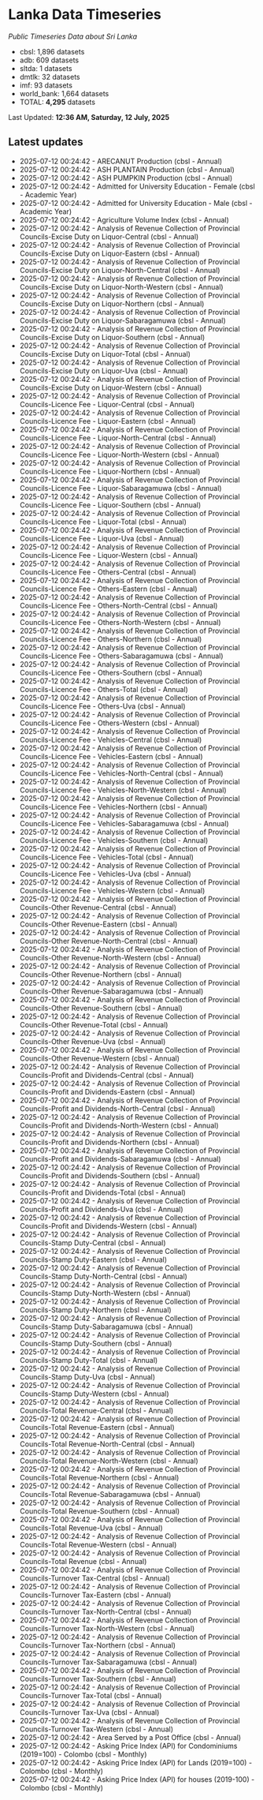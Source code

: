 # Lanka Data Timeseries
*Public Timeseries Data about Sri Lanka*

* cbsl: 1,896 datasets
* adb: 609 datasets
* sltda: 1 datasets
* dmtlk: 32 datasets
* imf: 93 datasets
* world_bank: 1,664 datasets
* TOTAL: **4,295** datasets

Last Updated: **12:36 AM, Saturday, 12 July, 2025**

## Latest updates

* 2025-07-12 00:24:42 - ARECANUT Production (cbsl - Annual)
* 2025-07-12 00:24:42 - ASH PLANTAIN Production (cbsl - Annual)
* 2025-07-12 00:24:42 - ASH PUMPKIN Production (cbsl - Annual)
* 2025-07-12 00:24:42 - Admitted for University Education - Female (cbsl - Academic Year)
* 2025-07-12 00:24:42 - Admitted for University Education - Male (cbsl - Academic Year)
* 2025-07-12 00:24:42 - Agriculture Volume Index (cbsl - Annual)
* 2025-07-12 00:24:42 - Analysis of Revenue Collection of Provincial Councils-Excise Duty on Liquor-Central (cbsl - Annual)
* 2025-07-12 00:24:42 - Analysis of Revenue Collection of Provincial Councils-Excise Duty on Liquor-Eastern (cbsl - Annual)
* 2025-07-12 00:24:42 - Analysis of Revenue Collection of Provincial Councils-Excise Duty on Liquor-North-Central (cbsl - Annual)
* 2025-07-12 00:24:42 - Analysis of Revenue Collection of Provincial Councils-Excise Duty on Liquor-North-Western (cbsl - Annual)
* 2025-07-12 00:24:42 - Analysis of Revenue Collection of Provincial Councils-Excise Duty on Liquor-Northern (cbsl - Annual)
* 2025-07-12 00:24:42 - Analysis of Revenue Collection of Provincial Councils-Excise Duty on Liquor-Sabaragamuwa (cbsl - Annual)
* 2025-07-12 00:24:42 - Analysis of Revenue Collection of Provincial Councils-Excise Duty on Liquor-Southern (cbsl - Annual)
* 2025-07-12 00:24:42 - Analysis of Revenue Collection of Provincial Councils-Excise Duty on Liquor-Total (cbsl - Annual)
* 2025-07-12 00:24:42 - Analysis of Revenue Collection of Provincial Councils-Excise Duty on Liquor-Uva (cbsl - Annual)
* 2025-07-12 00:24:42 - Analysis of Revenue Collection of Provincial Councils-Excise Duty on Liquor-Western (cbsl - Annual)
* 2025-07-12 00:24:42 - Analysis of Revenue Collection of Provincial Councils-Licence Fee - Liquor-Central (cbsl - Annual)
* 2025-07-12 00:24:42 - Analysis of Revenue Collection of Provincial Councils-Licence Fee - Liquor-Eastern (cbsl - Annual)
* 2025-07-12 00:24:42 - Analysis of Revenue Collection of Provincial Councils-Licence Fee - Liquor-North-Central (cbsl - Annual)
* 2025-07-12 00:24:42 - Analysis of Revenue Collection of Provincial Councils-Licence Fee - Liquor-North-Western (cbsl - Annual)
* 2025-07-12 00:24:42 - Analysis of Revenue Collection of Provincial Councils-Licence Fee - Liquor-Northern (cbsl - Annual)
* 2025-07-12 00:24:42 - Analysis of Revenue Collection of Provincial Councils-Licence Fee - Liquor-Sabaragamuwa (cbsl - Annual)
* 2025-07-12 00:24:42 - Analysis of Revenue Collection of Provincial Councils-Licence Fee - Liquor-Southern (cbsl - Annual)
* 2025-07-12 00:24:42 - Analysis of Revenue Collection of Provincial Councils-Licence Fee - Liquor-Total (cbsl - Annual)
* 2025-07-12 00:24:42 - Analysis of Revenue Collection of Provincial Councils-Licence Fee - Liquor-Uva (cbsl - Annual)
* 2025-07-12 00:24:42 - Analysis of Revenue Collection of Provincial Councils-Licence Fee - Liquor-Western (cbsl - Annual)
* 2025-07-12 00:24:42 - Analysis of Revenue Collection of Provincial Councils-Licence Fee - Others-Central (cbsl - Annual)
* 2025-07-12 00:24:42 - Analysis of Revenue Collection of Provincial Councils-Licence Fee - Others-Eastern (cbsl - Annual)
* 2025-07-12 00:24:42 - Analysis of Revenue Collection of Provincial Councils-Licence Fee - Others-North-Central (cbsl - Annual)
* 2025-07-12 00:24:42 - Analysis of Revenue Collection of Provincial Councils-Licence Fee - Others-North-Western (cbsl - Annual)
* 2025-07-12 00:24:42 - Analysis of Revenue Collection of Provincial Councils-Licence Fee - Others-Northern (cbsl - Annual)
* 2025-07-12 00:24:42 - Analysis of Revenue Collection of Provincial Councils-Licence Fee - Others-Sabaragamuwa (cbsl - Annual)
* 2025-07-12 00:24:42 - Analysis of Revenue Collection of Provincial Councils-Licence Fee - Others-Southern (cbsl - Annual)
* 2025-07-12 00:24:42 - Analysis of Revenue Collection of Provincial Councils-Licence Fee - Others-Total (cbsl - Annual)
* 2025-07-12 00:24:42 - Analysis of Revenue Collection of Provincial Councils-Licence Fee - Others-Uva (cbsl - Annual)
* 2025-07-12 00:24:42 - Analysis of Revenue Collection of Provincial Councils-Licence Fee - Others-Western (cbsl - Annual)
* 2025-07-12 00:24:42 - Analysis of Revenue Collection of Provincial Councils-Licence Fee - Vehicles-Central (cbsl - Annual)
* 2025-07-12 00:24:42 - Analysis of Revenue Collection of Provincial Councils-Licence Fee - Vehicles-Eastern (cbsl - Annual)
* 2025-07-12 00:24:42 - Analysis of Revenue Collection of Provincial Councils-Licence Fee - Vehicles-North-Central (cbsl - Annual)
* 2025-07-12 00:24:42 - Analysis of Revenue Collection of Provincial Councils-Licence Fee - Vehicles-North-Western (cbsl - Annual)
* 2025-07-12 00:24:42 - Analysis of Revenue Collection of Provincial Councils-Licence Fee - Vehicles-Northern (cbsl - Annual)
* 2025-07-12 00:24:42 - Analysis of Revenue Collection of Provincial Councils-Licence Fee - Vehicles-Sabaragamuwa (cbsl - Annual)
* 2025-07-12 00:24:42 - Analysis of Revenue Collection of Provincial Councils-Licence Fee - Vehicles-Southern (cbsl - Annual)
* 2025-07-12 00:24:42 - Analysis of Revenue Collection of Provincial Councils-Licence Fee - Vehicles-Total (cbsl - Annual)
* 2025-07-12 00:24:42 - Analysis of Revenue Collection of Provincial Councils-Licence Fee - Vehicles-Uva (cbsl - Annual)
* 2025-07-12 00:24:42 - Analysis of Revenue Collection of Provincial Councils-Licence Fee - Vehicles-Western (cbsl - Annual)
* 2025-07-12 00:24:42 - Analysis of Revenue Collection of Provincial Councils-Other Revenue-Central (cbsl - Annual)
* 2025-07-12 00:24:42 - Analysis of Revenue Collection of Provincial Councils-Other Revenue-Eastern (cbsl - Annual)
* 2025-07-12 00:24:42 - Analysis of Revenue Collection of Provincial Councils-Other Revenue-North-Central (cbsl - Annual)
* 2025-07-12 00:24:42 - Analysis of Revenue Collection of Provincial Councils-Other Revenue-North-Western (cbsl - Annual)
* 2025-07-12 00:24:42 - Analysis of Revenue Collection of Provincial Councils-Other Revenue-Northern (cbsl - Annual)
* 2025-07-12 00:24:42 - Analysis of Revenue Collection of Provincial Councils-Other Revenue-Sabaragamuwa (cbsl - Annual)
* 2025-07-12 00:24:42 - Analysis of Revenue Collection of Provincial Councils-Other Revenue-Southern (cbsl - Annual)
* 2025-07-12 00:24:42 - Analysis of Revenue Collection of Provincial Councils-Other Revenue-Total (cbsl - Annual)
* 2025-07-12 00:24:42 - Analysis of Revenue Collection of Provincial Councils-Other Revenue-Uva (cbsl - Annual)
* 2025-07-12 00:24:42 - Analysis of Revenue Collection of Provincial Councils-Other Revenue-Western (cbsl - Annual)
* 2025-07-12 00:24:42 - Analysis of Revenue Collection of Provincial Councils-Profit and Dividends-Central (cbsl - Annual)
* 2025-07-12 00:24:42 - Analysis of Revenue Collection of Provincial Councils-Profit and Dividends-Eastern (cbsl - Annual)
* 2025-07-12 00:24:42 - Analysis of Revenue Collection of Provincial Councils-Profit and Dividends-North-Central (cbsl - Annual)
* 2025-07-12 00:24:42 - Analysis of Revenue Collection of Provincial Councils-Profit and Dividends-North-Western (cbsl - Annual)
* 2025-07-12 00:24:42 - Analysis of Revenue Collection of Provincial Councils-Profit and Dividends-Northern (cbsl - Annual)
* 2025-07-12 00:24:42 - Analysis of Revenue Collection of Provincial Councils-Profit and Dividends-Sabaragamuwa (cbsl - Annual)
* 2025-07-12 00:24:42 - Analysis of Revenue Collection of Provincial Councils-Profit and Dividends-Southern (cbsl - Annual)
* 2025-07-12 00:24:42 - Analysis of Revenue Collection of Provincial Councils-Profit and Dividends-Total (cbsl - Annual)
* 2025-07-12 00:24:42 - Analysis of Revenue Collection of Provincial Councils-Profit and Dividends-Uva (cbsl - Annual)
* 2025-07-12 00:24:42 - Analysis of Revenue Collection of Provincial Councils-Profit and Dividends-Western (cbsl - Annual)
* 2025-07-12 00:24:42 - Analysis of Revenue Collection of Provincial Councils-Stamp Duty-Central (cbsl - Annual)
* 2025-07-12 00:24:42 - Analysis of Revenue Collection of Provincial Councils-Stamp Duty-Eastern (cbsl - Annual)
* 2025-07-12 00:24:42 - Analysis of Revenue Collection of Provincial Councils-Stamp Duty-North-Central (cbsl - Annual)
* 2025-07-12 00:24:42 - Analysis of Revenue Collection of Provincial Councils-Stamp Duty-North-Western (cbsl - Annual)
* 2025-07-12 00:24:42 - Analysis of Revenue Collection of Provincial Councils-Stamp Duty-Northern (cbsl - Annual)
* 2025-07-12 00:24:42 - Analysis of Revenue Collection of Provincial Councils-Stamp Duty-Sabaragamuwa (cbsl - Annual)
* 2025-07-12 00:24:42 - Analysis of Revenue Collection of Provincial Councils-Stamp Duty-Southern (cbsl - Annual)
* 2025-07-12 00:24:42 - Analysis of Revenue Collection of Provincial Councils-Stamp Duty-Total (cbsl - Annual)
* 2025-07-12 00:24:42 - Analysis of Revenue Collection of Provincial Councils-Stamp Duty-Uva (cbsl - Annual)
* 2025-07-12 00:24:42 - Analysis of Revenue Collection of Provincial Councils-Stamp Duty-Western (cbsl - Annual)
* 2025-07-12 00:24:42 - Analysis of Revenue Collection of Provincial Councils-Total Revenue-Central (cbsl - Annual)
* 2025-07-12 00:24:42 - Analysis of Revenue Collection of Provincial Councils-Total Revenue-Eastern (cbsl - Annual)
* 2025-07-12 00:24:42 - Analysis of Revenue Collection of Provincial Councils-Total Revenue-North-Central (cbsl - Annual)
* 2025-07-12 00:24:42 - Analysis of Revenue Collection of Provincial Councils-Total Revenue-North-Western (cbsl - Annual)
* 2025-07-12 00:24:42 - Analysis of Revenue Collection of Provincial Councils-Total Revenue-Northern (cbsl - Annual)
* 2025-07-12 00:24:42 - Analysis of Revenue Collection of Provincial Councils-Total Revenue-Sabaragamuwa (cbsl - Annual)
* 2025-07-12 00:24:42 - Analysis of Revenue Collection of Provincial Councils-Total Revenue-Southern (cbsl - Annual)
* 2025-07-12 00:24:42 - Analysis of Revenue Collection of Provincial Councils-Total Revenue-Uva (cbsl - Annual)
* 2025-07-12 00:24:42 - Analysis of Revenue Collection of Provincial Councils-Total Revenue-Western (cbsl - Annual)
* 2025-07-12 00:24:42 - Analysis of Revenue Collection of Provincial Councils-Total Revenue (cbsl - Annual)
* 2025-07-12 00:24:42 - Analysis of Revenue Collection of Provincial Councils-Turnover Tax-Central (cbsl - Annual)
* 2025-07-12 00:24:42 - Analysis of Revenue Collection of Provincial Councils-Turnover Tax-Eastern (cbsl - Annual)
* 2025-07-12 00:24:42 - Analysis of Revenue Collection of Provincial Councils-Turnover Tax-North-Central (cbsl - Annual)
* 2025-07-12 00:24:42 - Analysis of Revenue Collection of Provincial Councils-Turnover Tax-North-Western (cbsl - Annual)
* 2025-07-12 00:24:42 - Analysis of Revenue Collection of Provincial Councils-Turnover Tax-Northern (cbsl - Annual)
* 2025-07-12 00:24:42 - Analysis of Revenue Collection of Provincial Councils-Turnover Tax-Sabaragamuwa (cbsl - Annual)
* 2025-07-12 00:24:42 - Analysis of Revenue Collection of Provincial Councils-Turnover Tax-Southern (cbsl - Annual)
* 2025-07-12 00:24:42 - Analysis of Revenue Collection of Provincial Councils-Turnover Tax-Total (cbsl - Annual)
* 2025-07-12 00:24:42 - Analysis of Revenue Collection of Provincial Councils-Turnover Tax-Uva (cbsl - Annual)
* 2025-07-12 00:24:42 - Analysis of Revenue Collection of Provincial Councils-Turnover Tax-Western (cbsl - Annual)
* 2025-07-12 00:24:42 - Area Served by a Post Office (cbsl - Annual)
* 2025-07-12 00:24:42 - Asking Price Index (API) for Condominiums (2019=100) - Colombo (cbsl - Monthly)
* 2025-07-12 00:24:42 - Asking Price Index (API) for Lands (2019=100) - Colombo (cbsl - Monthly)
* 2025-07-12 00:24:42 - Asking Price Index (API) for houses (2019-100) - Colombo (cbsl - Monthly)